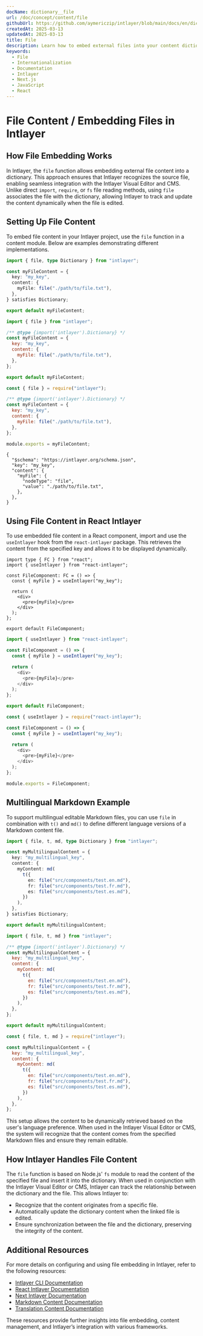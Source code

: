```yaml
---
docName: dictionary__file
url: /doc/concept/content/file
githubUrl: https://github.com/aymericzip/intlayer/blob/main/docs/en/dictionary/file.md
createdAt: 2025-03-13
updatedAt: 2025-03-13
title: File
description: Learn how to embed external files into your content dictionary using the `file` function. This documentation explains how Intlayer links and manages file content dynamically.
keywords:
  - File
  - Internationalization
  - Documentation
  - Intlayer
  - Next.js
  - JavaScript
  - React
---
```


# File Content / Embedding Files in Intlayer

## How File Embedding Works

In Intlayer, the `file` function allows embedding external file content into a dictionary. This approach ensures that Intlayer recognizes the source file, enabling seamless integration with the Intlayer Visual Editor and CMS. Unlike direct `import`, `require`, or `fs` file reading methods, using `file` associates the file with the dictionary, allowing Intlayer to track and update the content dynamically when the file is edited.

## Setting Up File Content

To embed file content in your Intlayer project, use the `file` function in a content module. Below are examples demonstrating different implementations.

```typescript fileName="**/*.content.ts" contentDeclarationFormat="typescript"
import { file, type Dictionary } from "intlayer";

const myFileContent = {
  key: "my_key",
  content: {
    myFile: file("./path/to/file.txt"),
  },
} satisfies Dictionary;

export default myFileContent;
```

```javascript fileName="**/*.content.mjs" contentDeclarationFormat="esm"
import { file } from "intlayer";

/** @type {import('intlayer').Dictionary} */
const myFileContent = {
  key: "my_key",
  content: {
    myFile: file("./path/to/file.txt"),
  },
};

export default myFileContent;
```

```javascript fileName="**/*.content.cjs" contentDeclarationFormat="commonjs"
const { file } = require("intlayer");

/** @type {import('intlayer').Dictionary} */
const myFileContent = {
  key: "my_key",
  content: {
    myFile: file("./path/to/file.txt"),
  },
};

module.exports = myFileContent;
```

```json5 fileName="**/*.content.json" contentDeclarationFormat="json"
{
  "$schema": "https://intlayer.org/schema.json",
  "key": "my_key",
  "content": {
    "myFile": {
      "nodeType": "file",
      "value": "./path/to/file.txt",
    },
  },
}
```

## Using File Content in React Intlayer

To use embedded file content in a React component, import and use the `useIntlayer` hook from the `react-intlayer` package. This retrieves the content from the specified key and allows it to be displayed dynamically.

```tsx fileName="**/*.tsx" codeFormat="typescript"
import type { FC } from "react";
import { useIntlayer } from "react-intlayer";

const FileComponent: FC = () => {
  const { myFile } = useIntlayer("my_key");

  return (
    <div>
      <pre>{myFile}</pre>
    </div>
  );
};

export default FileComponent;
```

```javascript fileName="**/*.mjx" codeFormat="esm"
import { useIntlayer } from "react-intlayer";

const FileComponent = () => {
  const { myFile } = useIntlayer("my_key");

  return (
    <div>
      <pre>{myFile}</pre>
    </div>
  );
};

export default FileComponent;
```

```javascript fileName="**/*.cjs" codeFormat="commonjs"
const { useIntlayer } = require("react-intlayer");

const FileComponent = () => {
  const { myFile } = useIntlayer("my_key");

  return (
    <div>
      <pre>{myFile}</pre>
    </div>
  );
};

module.exports = FileComponent;
```

## Multilingual Markdown Example

To support multilingual editable Markdown files, you can use `file` in combination with `t()` and `md()` to define different language versions of a Markdown content file.

```typescript fileName="**/*.content.ts" contentDeclarationFormat="typescript"
import { file, t, md, type Dictionary } from "intlayer";

const myMultilingualContent = {
  key: "my_multilingual_key",
  content: {
    myContent: md(
      t({
        en: file("src/components/test.en.md"),
        fr: file("src/components/test.fr.md"),
        es: file("src/components/test.es.md"),
      })
    ),
  },
} satisfies Dictionary;

export default myMultilingualContent;
```

```javascript fileName="**/*.content.mjs" contentDeclarationFormat="esm"
import { file, t, md } from "intlayer";

/** @type {import('intlayer').Dictionary} */
const myMultilingualContent = {
  key: "my_multilingual_key",
  content: {
    myContent: md(
      t({
        en: file("src/components/test.en.md"),
        fr: file("src/components/test.fr.md"),
        es: file("src/components/test.es.md"),
      })
    ),
  },
};

export default myMultilingualContent;
```

```javascript fileName="**/*.content.cjs" contentDeclarationFormat="commonjs"
const { file, t, md } = require("intlayer");

const myMultilingualContent = {
  key: "my_multilingual_key",
  content: {
    myContent: md(
      t({
        en: file("src/components/test.en.md"),
        fr: file("src/components/test.fr.md"),
        es: file("src/components/test.es.md"),
      })
    ),
  },
};
```

This setup allows the content to be dynamically retrieved based on the user's language preference. When used in the Intlayer Visual Editor or CMS, the system will recognize that the content comes from the specified Markdown files and ensure they remain editable.

## How Intlayer Handles File Content

The `file` function is based on Node.js' `fs` module to read the content of the specified file and insert it into the dictionary. When used in conjunction with the Intlayer Visual Editor or CMS, Intlayer can track the relationship between the dictionary and the file. This allows Intlayer to:

- Recognize that the content originates from a specific file.
- Automatically update the dictionary content when the linked file is edited.
- Ensure synchronization between the file and the dictionary, preserving the integrity of the content.

## Additional Resources

For more details on configuring and using file embedding in Intlayer, refer to the following resources:

- [Intlayer CLI Documentation](https://github.com/aymericzip/intlayer/blob/main/docs/en/intlayer_cli.md)
- [React Intlayer Documentation](https://github.com/aymericzip/intlayer/blob/main/docs/en/intlayer_with_create_react_app.md)
- [Next Intlayer Documentation](https://github.com/aymericzip/intlayer/blob/main/docs/en/intlayer_with_nextjs_15.md)
- [Markdown Content Documentation](https://github.com/aymericzip/intlayer/blob/main/docs/en/dictionary/markdown.md)
- [Translation Content Documentation](https://github.com/aymericzip/intlayer/blob/main/docs/en/dictionary/translation.md)

These resources provide further insights into file embedding, content management, and Intlayer’s integration with various frameworks.
